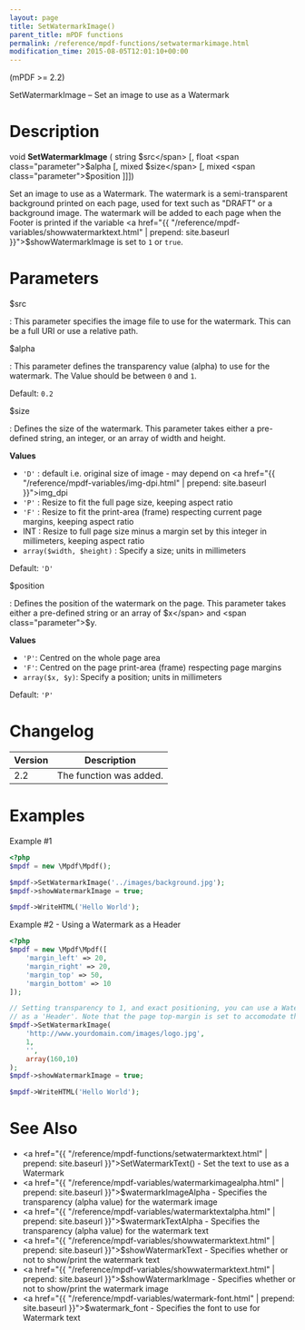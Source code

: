 ```yaml
---
layout: page
title: SetWatermarkImage()
parent_title: mPDF functions
permalink: /reference/mpdf-functions/setwatermarkimage.html
modification_time: 2015-08-05T12:01:10+00:00
---
```


(mPDF >= 2.2)

SetWatermarkImage – Set an image to use as a Watermark

# Description

void **SetWatermarkImage** ( 
string <span class="parameter">$src</span> 
[, float <span class="parameter">$alpha</span> 
[, mixed <span class="parameter">$size</span> 
[, mixed <span class="parameter">$position</span> ]]])

Set an image to use as a Watermark. The watermark is a semi-transparent background printed on each page, 
used for text such as "DRAFT" or a background image. The watermark will be added to each page when the 
Footer is printed if the variable <a href="{{ "/reference/mpdf-variables/showwatermarktext.html" | prepend: site.baseurl }}">$showWatermarkImage</a> 
is set to `1` or `true`. 

# Parameters

<span class="parameter">$src</span>

: This parameter specifies the image file to use for the watermark. This can be a full URI or use a relative path.

<span class="parameter">$alpha</span>

: This parameter defines the transparency value (alpha) to use for the watermark. The Value should be between `0` and `1`.

  Default: `0.2`

<span class="parameter">$size</span>

: Defines the size of the watermark.
  This parameter takes either a pre-defined string, an integer, or an array of width and height. 

  **Values**
  
  * `'D'`
    : default i.e. original size of image - may depend on <a href="{{ "/reference/mpdf-variables/img-dpi.html" | prepend: site.baseurl }}">img_dpi</a> 
  * `'P'`
    : Resize to fit the full page size, keeping aspect ratio  
  * `'F'`
    : Resize to fit the print-area (frame) respecting current page margins, keeping aspect ratio  
  * <span class="smallblock">INT</span>
    : Resize to full page size minus a margin set by this integer in millimeters, keeping aspect ratio  
  * `array($width, $height)`
    : Specify a size; units in millimeters
  
  Default: `'D'`
 
  
<span class="parameter">$position</span>

: Defines the position of the watermark on the page. 
  This parameter takes either a pre-defined string or an array of <span class="parameter">$x</span> 
  and <span class="parameter">$y</span>. 
  
  **Values**
  
  * `'P'`: Centred on the whole page area  
  * `'F'`: Centred on the page print-area (frame) respecting page margins
  * `array($x, $y)`: Specify a position; units in millimeters
  
  Default: `'P'`

# Changelog

<table class="table">
<thead>
<tr>
  <th>Version</th>
  <th>Description</th>
</tr>
</thead>
<tbody>
<tr>
  <td>2.2</td>
  <td>The function was added.</td>
</tr>
</tbody>
</table>

# Examples

Example #1

```php
<?php
$mpdf = new \Mpdf\Mpdf();

$mpdf->SetWatermarkImage('../images/background.jpg');
$mpdf->showWatermarkImage = true;

$mpdf->WriteHTML('Hello World');

```

Example #2 - Using a Watermark as a Header

```php
<?php
$mpdf = new \Mpdf\Mpdf([
	'margin_left' => 20,
	'margin_right' => 20,
	'margin_top' => 50,
	'margin_bottom' => 10
]);

// Setting transparency to 1, and exact positioning, you can use a Watermark Image 
// as a 'Header'. Note that the page top-margin is set to accomodate the image.
$mpdf->SetWatermarkImage(
    'http://www.yourdomain.com/images/logo.jpg', 
    1, 
    '', 
    array(160,10)
);
$mpdf->showWatermarkImage = true;

$mpdf->WriteHTML('Hello World');

```

# See Also

- <a href="{{ "/reference/mpdf-functions/setwatermarktext.html" | prepend: site.baseurl }}">SetWatermarkText()</a> - Set the text to use as a Watermark
- <a href="{{ "/reference/mpdf-variables/watermarkimagealpha.html" | prepend: site.baseurl }}">$watermarkImageAlpha</a> - Specifies the transparency (alpha value) for the watermark image
- <a href="{{ "/reference/mpdf-variables/watermarktextalpha.html" | prepend: site.baseurl }}">$watermarkTextAlpha</a> - Specifies the transparency (alpha value) for the watermark text
- <a href="{{ "/reference/mpdf-variables/showwatermarktext.html" | prepend: site.baseurl }}">$showWatermarkText</a> - Specifies whether or not to show/print the watermark text
- <a href="{{ "/reference/mpdf-variables/showwatermarktext.html" | prepend: site.baseurl }}">$showWatermarkImage</a> - Specifies whether or not to show/print the watermark image
- <a href="{{ "/reference/mpdf-variables/watermark-font.html" | prepend: site.baseurl }}">$watermark_font</a> - Specifies the font to use for Watermark text

